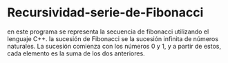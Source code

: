 # Recursividad-serie-de-Fibonacci
en este programa se representa la secuencia de fibonacci utilizando el lenguaje C++.
la sucesión de Fibonacci se la sucesión infinita de números naturales. La sucesión comienza con los números 0 y 1, y a partir de estos, cada elemento es la suma de los dos anteriores.
